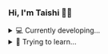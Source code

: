 ### Hi, I'm Taishi 👋🏼
<!--
**taishiwalden/taishiwalden** is a ✨ _special_ ✨ repository because its `README.md` (this file) appears on your GitHub profile.

- 👯 I’m looking to collaborate on ...
- 🤔 I’m looking for help with ...
- 💬 Ask me about ...
- 📫 How to reach me: ...
- 😄 Pronouns: ...
- ⚡ Fun fact: ...
-->

<details>
  <summary>💻 Currently developing...</summary>
  
  - Maintaining my personal [website](https://taishiwalden.com/)
  - A web app for finding nightlife in Seattle:[Visneto](https://visneto.netlify.app/)
  - V1.0 of a news site called [Mappa](https://mappanews.netlify.app/)
  - A simple tongue twister card game: [Tongue Twista](https://tonguetwista.netlify.app/)
  
</details>  

<details>
  <summary>🧠 Trying to learn...</summary>
  <br>
  - JavaScript, Python, React, SQL<!--Node.js, AWS, Swift, Dart-->
  <br>
<p float="left">
  <img src="https://user-images.githubusercontent.com/75241036/153851252-c711d61d-d065-4c89-b99f-8a0ec9a259c2.png" width="50" height="50"/>
  <img src="https://user-images.githubusercontent.com/75241036/153851867-cd628ca2-fe3a-43ed-96a3-ab1c32a072f5.png" width="50" height="50"/>
  <img src="https://user-images.githubusercontent.com/75241036/155191303-243191c0-17da-482e-aeed-468f7774c649.png" width="50" height="50"/>
  <!--<img src="https://user-images.githubusercontent.com/75241036/155191631-fd7354ca-8f8c-4481-be46-8b4986190184.png" width="50" height="50"/>
  <img src="https://user-images.githubusercontent.com/75241036/155192198-db41933a-f5fe-4f7f-aa66-b45848ab96f7.png" width="50" height="50"/>
  <img src="https://user-images.githubusercontent.com/75241036/153850367-56098ce8-f857-4ff0-afef-9f5b782d5400.png" width="50" height="50"/>-->
  <!--<img src="https://user-images.githubusercontent.com/75241036/184011089-a18fa0a1-a990-47c0-8d74-e9c25217c6dc.png" height="50"/>-->
</p>
</details>  

<!--
##### 🎯 Goals for 2025:
- [ ] Complete 3 certifications on [FreeCodeCamp](https://www.freecodecamp.org/taishi)
- [ ] Create a full-stack web application
- [ ] Complete the N4 [JLPT Exam](https://www.jlpt.jp/e/certificate/)
- [ ] Read 12 books
- [ ] Become [GCP Associate Cloud Engineer](https://cloud.google.com/certification/cloud-engineer)
-->

<!--
##### 🎯 Goals for 2022:
- [ ] Complete 3 certifications on [FreeCodeCamp](https://www.freecodecamp.org/taishi)
- [ ] Create a full-stack web application
- [ ] Complete the N4 [JLPT Exam](https://www.jlpt.jp/e/certificate/)
- [ ] Read 12 books
- [ ] Become [GCP Associate Cloud Engineer](https://cloud.google.com/certification/cloud-engineer)
-->
